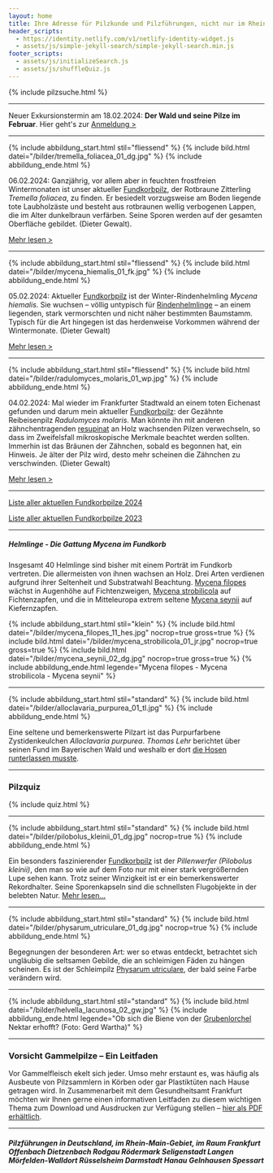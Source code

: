 ```yaml
---
layout: home
title: Ihre Adresse für Pilzkunde und Pilzführungen, nicht nur im Rhein-Main-Gebiet
header_scripts:
  - https://identity.netlify.com/v1/netlify-identity-widget.js
  - assets/js/simple-jekyll-search/simple-jekyll-search.min.js
footer_scripts:
  - assets/js/initializeSearch.js
  - assets/js/shuffleQuiz.js
---
```

{% include pilzsuche.html %}

- - -

Neuer Exkursionstermin am 18.02.2024: **Der Wald und seine Pilze im Februar**. Hier geht's zur [Anmeldung >](/termine)[](/termine)

- - -

{% include abbildung_start.html stil="fliessend" %}
{% include bild.html datei="/bilder/tremella_foliacea_01_dg.jpg" %}
{% include abbildung_ende.html %}

06.02.2024: Ganzjährig, vor allem aber in feuchten frostfreien Wintermonaten ist unser aktueller [Fundkorbpilz](AA "Glossar-"), der Rotbraune Zitterling *Tremella foliacea*, zu finden. Er besiedelt vorzugsweise am Boden liegende tote Laubholzäste und besteht aus rotbraunen wellig verbogenen Lappen, die im Alter dunkelbraun verfärben. Seine Sporen werden auf der gesamten Oberfläche gebildet. (Dieter Gewalt).

[Mehr lesen >](/pilze/tremella-foliacea-rotbrauner-zitterlling)

<div style="clear:  both"></div>

- - -

{% include abbildung_start.html stil="fliessend" %}
{% include bild.html datei="/bilder/mycena_hiemalis_01_fk.jpg" %}
{% include abbildung_ende.html %}

05.02.2024: Aktueller [Fundkorbpilz](AA "Glossar-") ist der Winter-Rindenhelmling *Mycena hiemalis*. Sie wuchsen – völlig untypisch für [Rindenhelmlinge](/verwandt/rindenhelmlinge) – an einem liegenden, stark vermorschten und nicht näher bestimmten Baumstamm. Typisch für die Art hingegen ist das herdenweise Vorkommen während der Wintermonate. (Dieter Gewalt)

[Mehr lesen >](/pilze/mycena-hiemalis-winter-rindenhelmling)

<div style="clear:  both"></div>

- - -

{% include abbildung_start.html stil="fliessend" %}
{% include bild.html datei="/bilder/radulomyces_molaris_01_wp.jpg" %}
{% include abbildung_ende.html %}

04.02.2024: Mal wieder im Frankfurter Stadtwald an einem toten Eichenast gefunden und darum mein aktueller [Fundkorbpilz](AA "Glossar-"): der Gezähnte Reibeisenpilz *Radulomyces molaris*. Man könnte ihn mit anderen zähnchentragenden [resupinat](resupinat "Glossar") an Holz wachsenden Pilzen verwechseln, so dass im Zweifelsfall mikroskopische Merkmale beachtet werden sollten. Immerhin ist das Bräunen der Zähnchen, sobald es begonnen hat, ein Hinweis. Je älter der Pilz wird, desto mehr scheinen die Zähnchen zu verschwinden. (Dieter Gewalt)

[Mehr lesen >](/pilze/radulomyces-molaris-radulomyces-molaris)

<div style="clear:  both"></div>

- - -

[Liste aller aktuellen Fundkorbpilze 2024](/artikel/liste-aller-aktuellen-fundkorbpilze-2024.html)

[Liste aller aktuellen Fundkorbpilze 2023](/artikel/liste-aller-aktuellen-fundkorbpilze-2023.html)

- - -

##### Helmlinge - Die Gattung *Mycena* im Fundkorb

Insgesamt 40 Helmlinge sind bisher mit einem Porträt im Fundkorb vertreten. Die allermeisten von ihnen wachsen an Holz. Drei Arten verdienen aufgrund ihrer Seltenheit und Substratwahl Beachtung. [Mycena filopes](/pilze/mycena-filopes-zerbrechlicher-fadenhelmling) wächst in Augenhöhe auf Fichtenzweigen, [Mycena strobilicola](/pilze/mycena-strobilicola-fichtenzapfenhelmling) auf Fichtenzapfen, und die in Mitteleuropa extrem seltene [Mycena seynii](/pilze/mycena-seynii-mediterraner-kiefernzapfenhelmling) auf Kiefernzapfen.

{% include abbildung_start.html stil="klein" %}
{% include bild.html datei="/bilder/mycena_filopes_11_hes.jpg" nocrop=true gross=true %}
{% include bild.html datei="/bilder/mycena_strobilicola_01_jr.jpg" nocrop=true gross=true %}
{% include bild.html datei="/bilder/mycena_seynii_02_dg.jpg" nocrop=true gross=true %}
{% include abbildung_ende.html legende="Mycena filopes - Mycena strobilicola - Mycena seynii" %}

- - -

{% include abbildung_start.html stil="standard" %}
{% include bild.html datei="/bilder/alloclavaria_purpurea_01_tl.jpg" %}
{% include abbildung_ende.html %}

Eine seltene und bemerkenswerte Pilzart ist das Purpurfarbene Zystidenkeulchen *Alloclavaria purpurea*. *Thomas Lehr* berichtet über seinen Fund im Bayerischen Wald und weshalb er dort [die Hosen runterlassen musste](/pilze/alloclavaria-purpurea-purpurfarbenes-zystidenkeulchen).

- - -

### Pilzquiz

{% include quiz.html %}

- - -

{% include abbildung_start.html stil="standard" %}
{% include bild.html datei="/bilder/pilobolus_kleinii_01_dg.jpg" nocrop=true %}
{% include abbildung_ende.html %}

Ein besonders faszinierender [Fundkorbpilz](AA "Glossar-") ist der *Pillenwerfer (Pilobolus kleinii)*, den man so wie auf dem Foto nur mit einer stark vergrößernden Lupe sehen kann. Trotz seiner Winzigkeit ist er ein bemerkenswerter Rekordhalter. Seine Sporenkapseln sind die schnellsten Flugobjekte in der belebten Natur. [Mehr lesen...](/pilze/pilobolus-kleinii-pillenwerfer)

- - -

{% include abbildung_start.html stil="standard" %}
{% include bild.html datei="/bilder/physarum_utriculare_01_dg.jpg" nocrop=true %}
{% include abbildung_ende.html %}

Begegnungen der besonderen Art: wer so etwas entdeckt, betrachtet sich ungläubig die seltsamen Gebilde, die an schleimigen Fäden zu hängen scheinen. Es ist der Schleimpilz [Physarum utriculare](/pilze/physarum-utriculare-fadenfruchtschleimpilz), der bald seine Farbe verändern wird.

- - -

{% include abbildung_start.html stil="standard" %}
{% include bild.html datei="/bilder/helvella_lacunosa_02_gw.jpg" %}
{% include abbildung_ende.html legende="Ob sich die Biene von der <a href='/pilze/helvella-lacunosa-grubenlorchel'>Grubenlorchel</a> Nektar erhofft?  (Foto: Gerd Wartha)" %}

- - -

### Vorsicht Gammelpilze – Ein Leitfaden

Vor Gammelfleisch ekelt sich jeder. Umso mehr erstaunt es, was häufig als Ausbeute von Pilzsammlern in Körben oder gar Plastiktüten nach Hause getragen wird. In Zusammenarbeit mit dem Gesundheitsamt Frankfurt möchten wir Ihnen gerne einen informativen Leitfaden zu diesem wichtigen Thema zum Download und Ausdrucken zur Verfügung stellen – [hier als PDF erhältlich](/assets/docs/Fundkorb.de-Gammelpilze.pdf).

- - -

##### Pilzführungen in Deutschland, im Rhein-Main-Gebiet, im Raum Frankfurt Offenbach Dietzenbach Rodgau Rödermark Seligenstadt Langen Mörfelden-Walldort Rüsselsheim Darmstadt Hanau Gelnhausen Spessart